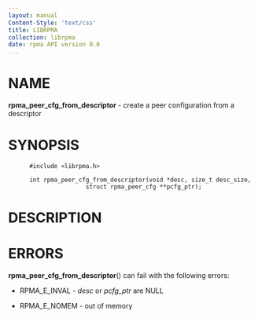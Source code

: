 ```yaml
---
layout: manual
Content-Style: 'text/css'
title: LIBRPMA
collection: librpma
date: rpma API version 0.0
...
```


[comment]: <> (SPDX-License-Identifier: BSD-3-Clause)
[comment]: <> (Copyright 2020, Intel Corporation)

NAME
====

**rpma\_peer\_cfg\_from\_descriptor** - create a peer configuration from
a descriptor

SYNOPSIS
========

          #include <librpma.h>

          int rpma_peer_cfg_from_descriptor(void *desc, size_t desc_size,
                          struct rpma_peer_cfg **pcfg_ptr);

DESCRIPTION
===========

ERRORS
======

**rpma\_peer\_cfg\_from\_descriptor**() can fail with the following
errors:

-   RPMA\_E\_INVAL - *desc* or *pcfg\_ptr* are NULL

-   RPMA\_E\_NOMEM - out of memory
